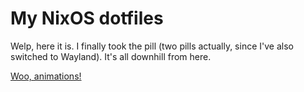 # My NixOS dotfiles

Welp, here it is. I finally took the pill (two pills actually, since I've also switched to Wayland). It's all downhill from here.

[Woo, animations!](./assets/desktop-screenshot.png)
